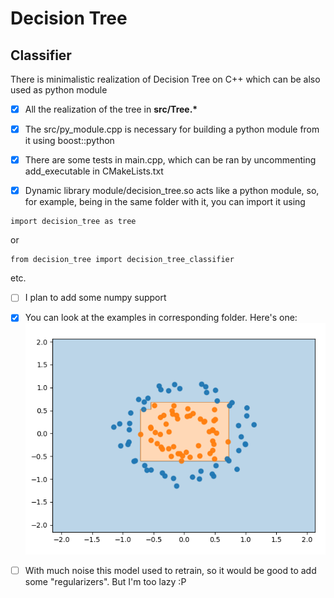 # Decision Tree

## Classifier

There is minimalistic realization of Decision Tree on C++ which can be also used as python module
- [x] All the realization of the tree in __src/Tree.*__

- [x] The src/py_module.cpp is necessary for building a python module from it using boost::python
- [x] There are some tests in main.cpp, which can be ran by uncommenting add_executable in CMakeLists.txt

- [x] Dynamic library module/decision_tree.so acts like a python module, so, for example, being in the same folder with it, you can import it using
```
import decision_tree as tree
```
or
```
from decision_tree import decision_tree_classifier
```
etc.

- [ ] I plan to add some numpy support


- [x] You can look at the examples in corresponding folder. Here's one:
![](img/circles_plot.png)
  
- [ ] With much noise this model used to retrain, so it would be good to add some "regularizers". But I'm too lazy :P